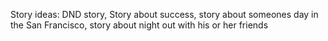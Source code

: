 Story ideas: DND story, Story about success, story about someones day in the San Francisco, story about night out with his or her friends
